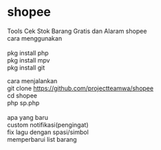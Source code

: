 # shopee
Tools Cek Stok Barang Gratis
dan Alaram shopee<br/>
cara menggunakan <br/>
<br/>
pkg install php<br/>
pkg install mpv<br/>
pkg install git<br/>

cara menjalankan <br/>
git clone https://github.com/projectteamwa/shopee<br/>
cd shopee<br/>
php sp.php<br/>
<br/>
apa yang baru<br/>
custom notifikasi(pengingat)<br/>
fix lagu dengan spasi/simbol<br/>
memperbarui list barang<br/>


